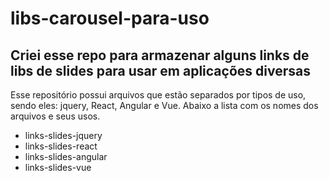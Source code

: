 # libs-carousel-para-uso
## Criei esse repo para armazenar alguns links de libs de slides para usar em aplicações diversas

Esse repositório possui arquivos que estão separados por tipos de uso, sendo eles: jquery, React, Angular e Vue. 
Abaixo a lista com os nomes dos arquivos e seus usos.

- links-slides-jquery
- links-slides-react
- links-slides-angular
- links-slides-vue
